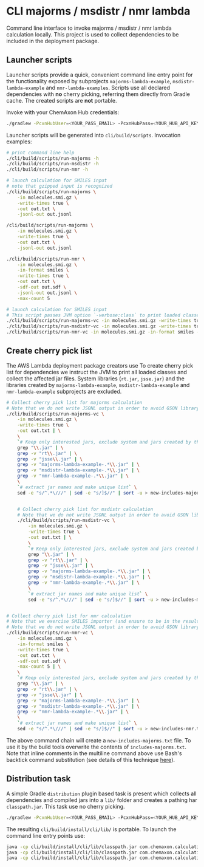 CLI majorms / msdistr / nmr lambda
==================================


Command line interface to invoke majorms / msdistr / nmr lambda calculation locally. This project is used to collect dependencies
to be included in the deployment package.


Launcher scripts
----------------

Launcher scripts provide a quick, convenient command line entry point for the functionality exposed by subprojects `majorms-lambda-example`,
`msdistr-lambda-example` and `nmr-lambda-examples`. Scripts 
use all declared dependencies with **no** cherry picking, referring them directly from Gradle cache. The created scripts are **not** portable.

Invoke with your ChemAxon Hub credentials:

``` bash
./gradlew -PcxnHubUser=<YOUR_PASS_EMAIL> -PcxnHubPass=<YOUR_HUB_API_KEY> :cli:createScripts
```

Launcher scripts will be generated into `cli/build/scripts`. Invocation examples:

``` bash
# print command line help
./cli/build/scripts/run-majorms -h
./cli/build/scripts/run-msdistr -h
./cli/build/scripts/run-nmr -h

# launch calculation for SMILES input
# note that gzipped input is recognized
./cli/build/scripts/run-majorms \
    -in molecules.smi.gz \
    -write-times true \
    -out out.txt \
    -jsonl-out out.jsonl

/cli/build/scripts/run-majorms \
    -in molecules.smi.gz \
    -write-times true \
    -out out.txt \
    -jsonl-out out.jsonl

./cli/build/scripts/run-nmr \
    -in molecules.smi.gz \
    -in-format smiles \
    -write-times true \
    -out out.txt \
    -sdf-out out.sdf \
    -jsonl-out out.jsonl \
    -max-count 5

# launch calculation for SMILES input
# This script passes JVM option `-verbose:class` to print loaded classes to standard output
./cli/build/scripts/run-majorms-vc -in molecules.smi.gz -write-times true -out out.txt
./cli/build/scripts/run-msdistr-vc -in molecules.smi.gz -write-times true -out out.txt
./cli/build/scripts/run-nmr-vc -in molecules.smi.gz -in-format smiles -write-times true -out out.txt -sdf-out out.sdf

```


Create cherry pick list
-----------------------

The AWS Lambda deployment package creators use 
To create cherry pick list for dependencies we instruct the JVM to print all loaded classes and collect the affected jar files. System libraries
(`rt.jar`, `jsse.jar`) and the libraries created by `majorms-lambda-example`, `msdistr-lambda-example` and `nmr-lambda-example` subprojects are excluded.

``` bash
# Collect cherry pick list for majorms calculation
# Note that we do not write JSONL output in order to avoid GSON library to be in the result list
./cli/build/scripts/run-majorms-vc \
    -in molecules.smi.gz \
    -write-times true \
    -out out.txt | \
    \
    `# Keep only interested jars, exclude system and jars created by this project` \
    grep "\\.jar" | \
    grep -v "rt\\.jar" | \
    grep -v "jsse\\.jar" | \
    grep -v "majorms-lambda-example-.*\\.jar" | \
    grep -v "msdistr-lambda-example-.*\\.jar" | \
    grep -v "nmr-lambda-example-.*\\.jar" | \
    \
    `# extract jar names and make unique list` \
    sed -e "s/^.*\///" | sed -e "s/]$//" | sort -u > new-includes-majorms.txt


    # Collect cherry pick list for msdistr calculation
    # Note that we do not write JSONL output in order to avoid GSON library to be in the result list
    ./cli/build/scripts/run-msdistr-vc \
        -in molecules.smi.gz \
        -write-times true \
        -out out.txt | \
        \
        `# Keep only interested jars, exclude system and jars created by this project` \
        grep "\\.jar" | \
        grep -v "rt\\.jar" | \
        grep -v "jsse\\.jar" | \
        grep -v "majorms-lambda-example-.*\\.jar" | \
        grep -v "msdistr-lambda-example-.*\\.jar" | \
        grep -v "nmr-lambda-example-.*\\.jar" | \
        \
        `# extract jar names and make unique list` \
        sed -e "s/^.*\///" | sed -e "s/]$//" | sort -u > new-includes-msdistr.txt


# Collect cherry pick list for nmr calculation
# Note that we exercise SMILES importer (and ensure to be in the result list) by using SMILES input format
# Note that we do not write JSONL output in order to avoid GSON library to be in the result list
./cli/build/scripts/run-nmr-vc \
    -in molecules.smi.gz \
    -in-format smiles \
    -write-times true \
    -out out.txt \
    -sdf-out out.sdf \
    -max-count 5 | \
    \
    `# Keep only interested jars, exclude system and jars created by this project` \
    grep "\\.jar" | \
    grep -v "rt\\.jar" | \
    grep -v "jsse\\.jar" | \
    grep -v "majorms-lambda-example-.*\\.jar" | \
    grep -v "msdistr-lambda-example-.*\\.jar" | \
    grep -v "nmr-lambda-example-.*\\.jar" | \
    \
    `# extract jar names and make unique list` \
    sed -e "s/^.*\///" | sed -e "s/]$//" | sort -u > new-includes-nmr.txt

```

The above command chain will create a `new-includes-majorms.txt` file. To use it by the build tools overwrite the contents of `includes-majorms.txt`. 
Note that 
inline comments in the multiline command above use Bash's backtick command substitution (see details of this technique 
[here](https://stackoverflow.com/a/12797512)).


Distribution task
-----------------

A simple Gradle `distribution` plugin based task is present which collects all dependencies and compiled jars into a `lib/` folder and creates a
pathing har `classpath.jar`. This task use no cherry picking. 

``` bash
./gradlew -PcxnHubUser=<YOUR_PASS_EMAIL> -PcxnHubPass=<YOUR_HUB_API_KEY> :cli:installDist
```

The resulting `cli/build/install/cli/lib/` is portable. To launch the command line entry points use:

``` bash
java -cp cli/build/install/cli/lib/classpath.jar com.chemaxon.calculations.cli.MajorMsCli -h
java -cp cli/build/install/cli/lib/classpath.jar com.chemaxon.calculations.cli.MsDistrCli -h
java -cp cli/build/install/cli/lib/classpath.jar com.chemaxon.calculations.cli.NmrCli -h
```


